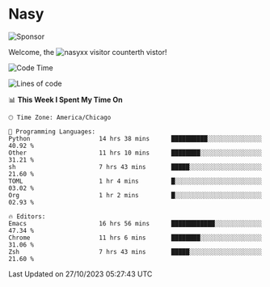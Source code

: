 # Nasy

<!--
<p align="center">
<img height="200" src="https://github-readme-stats.vercel.app/api?username=nasyxx&count_private=true&show_icons=true&theme=dracula&include_all_commits=true"/>
<img height="200" src="https://github-readme-stats.vercel.app/api/top-langs/?username=nasyxx&theme=dracula&hide=html,jupyter+notebook&count_private=true&show_icons=true"/>
</p>

  
----------------
-->

![Sponsor](https://img.shields.io/static/v1.svg?label=Sponsor&message=%E2%9D%A4&logo=GitHub&style=flat&color=pink)
 
Welcome, the ![nasyxx visitor counter](https://count.getloli.com/get/@nasyxx?theme=rule34)th vistor!
 
<!--START_SECTION:waka-->
![Code Time](http://img.shields.io/badge/Code%20Time-3%2C861%20hrs%2026%20mins-blue)

![Lines of code](https://img.shields.io/badge/From%20Hello%20World%20I%27ve%20Written-6.3%20million%20lines%20of%20code-blue)

📊 **This Week I Spent My Time On** 

```text
🕑︎ Time Zone: America/Chicago

💬 Programming Languages: 
Python                   14 hrs 38 mins      ██████████░░░░░░░░░░░░░░░   40.92 % 
Other                    11 hrs 10 mins      ████████░░░░░░░░░░░░░░░░░   31.21 % 
sh                       7 hrs 43 mins       █████░░░░░░░░░░░░░░░░░░░░   21.60 % 
TOML                     1 hr 4 mins         █░░░░░░░░░░░░░░░░░░░░░░░░   03.02 % 
Org                      1 hr 2 mins         █░░░░░░░░░░░░░░░░░░░░░░░░   02.93 % 

🔥 Editors: 
Emacs                    16 hrs 56 mins      ████████████░░░░░░░░░░░░░   47.34 % 
Chrome                   11 hrs 6 mins       ████████░░░░░░░░░░░░░░░░░   31.06 % 
Zsh                      7 hrs 43 mins       █████░░░░░░░░░░░░░░░░░░░░   21.60 % 
```


 Last Updated on 27/10/2023 05:27:43 UTC
<!--END_SECTION:waka-->

<!-- ![visitors](https://visitor-badge.laobi.icu/badge?page_id=nasyxx.nasyxx) -->

